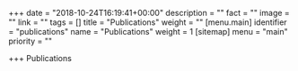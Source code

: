 +++
date = "2018-10-24T16:19:41+00:00"
description = ""
fact = ""
image = ""
link = ""
tags = []
title = "Publications"
weight = ""
[menu.main]
identifier = "publications"
name = "Publications"
weight = 1
[sitemap]
menu = "main"
priority = ""

+++
Publications